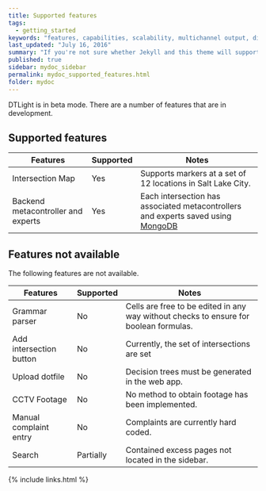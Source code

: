 ```yaml
---
title: Supported features
tags:
  - getting_started
keywords: "features, capabilities, scalability, multichannel output, dita, hats, comparison, benefits"
last_updated: "July 16, 2016"
summary: "If you're not sure whether Jekyll and this theme will support your requirements, this list provides a semi-comprehensive overview of available features."
published: true
sidebar: mydoc_sidebar
permalink: mydoc_supported_features.html
folder: mydoc
---
```


DTLight is in beta mode. There are a number of features that are in development.

## Supported features

Features | Supported | Notes
--------|-----------|-----------
Intersection Map | Yes | Supports markers at a set of 12 locations in Salt Lake City.|
Backend metacontroller and experts | Yes | Each intersection has associated metacontrollers and experts saved using [MongoDB](https://www.mongodb.com/)


## Features not available

The following features are not available.

Features | Supported | Notes
--------|-----------|-----------
Grammar parser | No | Cells are free to be edited in any way without checks to ensure for boolean formulas.
Add intersection button | No | Currently, the set of intersections are set
Upload dotfile | No | Decision trees must be generated in the web app.
CCTV Footage | No | No method to obtain footage has been implemented.
Manual complaint entry | No | Complaints are currently hard coded.
Search | Partially | Contained excess pages not located in the sidebar.

{% include links.html %}
